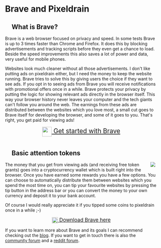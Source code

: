 # Brave and Pixeldrain

## <img src="/res/img/brave_lion.svg" style="height: 0.8em;"/> What is Brave?

Brave is a web browser focused on privacy and speed. In some tests Brave is up
to 3 times faster than Chrome and Firefox. It does this by blocking
advertisements and tracking scripts before they even get a chance to load.
Beside the speed improvements this also saves a lot of power and data, very
useful for mobile phones.

Websites look much cleaner without all those advertisements. I don't like
putting ads on pixeldrain either, but I need the money to keep the website
running. Brave tries to solve this by giving users the choice if they want to
see ads. If you opt in to seeing ads from Brave you will receive notifications
with promotional offers once in a while. Brave protects your privacy by putting
the logic for showing relevant ads directly in the browser itself. This way your
browser history never leaves your computer and the tech giants can't follow you
around the web. The earnings from these ads are distributed between the websites
which you love most, a small cut goes to Brave itself for developing the
browser, and some of it goes to you. That's right, you get paid for viewing ads!

<div style="text-align: center; margin-bottom: 3em;">
<a class="button button_highlight" style="font-size: 1.5em;"
	href="https://pixeldrain.com/click/MdUXxSov?target=https%3A%2F%2Fbrave.com%2Fpix009">
	<img src="/res/img/brave_lion.svg" style="height: 1.5em; vertical-align: middle;"/>
	Get started with Brave
</a>
</div>

## <img src="/res/img/bat_full_color.svg" style="height: 0.8em;"/> Basic attention tokens

<img src="/res/img/bat_wallet.png" style="float: right; max-width: 40%; margin: 0 0.5em;"/>

The money that you get from viewing ads (and receiving free token grants) goes
into a cryptocurrency wallet which is built right into the browser. Once you
have earned some rewards you have a few options. You can choose to automatically
distribute them between websites which you spend the most time on, you can tip
your favourite websites by pressing the tip button in the address bar or you can
convert the money to your own currency and deposit it to your bank account.

Of course I would really appreciate it if you tipped some coins to pixeldrain
once in a while ;-)

<div style="text-align: center;">
<a class="button" style="font-size: 1.2em;"
	href="https://pixeldrain.com/click/MdUXxSov?target=https%3A%2F%2Fbrave.com%2Fpix009">
	<img src="/res/img/brave_lion.svg" style="height: 1.2em; vertical-align: middle;"/>
	Download Brave here
</a>
</div>

If you want to learn more about Brave and its goals I can recommend checking out
the [blog](https://brave.com/blog). If you want to get in touch there is also
the [community forum](https://community.brave.com) and a [reddit
forum](https://www.reddit.com/r/brave_browser).
